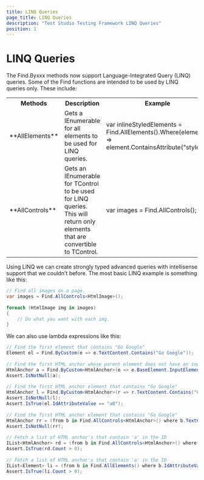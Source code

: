 ```yaml
---
title: LINQ Queries
page_title: LINQ Queries
description: "Test Studio Testing Framework LINQ Queries"
position: 1
---
```



# LINQ Queries

The Find.Byxxx methods now support Language-Integrated Query (LINQ) queries. Some of the Find functions are intended to be used by LINQ queries only. These include:

<table class="docs">
<tr>
	<th>Methods</th><th>Description</th><th>Example</th>
</tr>
<tr>
	<td>**AllElements**</td>
	<td>Gets a IEnumerable for all elements to be used for LINQ queries.</td>
	<td>var inlineStyledElements = Find.AllElements().Where(element =><br>
	element.ContainsAttribute("style"));</td>
</tr>
<tr>
	<td>**AllControls**</td>
	<td>Gets an IEnumerable for TControl to be used for LINQ queries. This will return only elements that are convertible to TControl.</td>
	<td>var images = Find.AllControls<HtmlImage>();</td>
</tr>
<table>

Using LINQ we can create strongly typed advanced queries with intellisense support that we couldn't before. The most basic LINQ example is something like this:

````C#
// Find all images on a page.
var images = Find.AllControls<HtmlImage>();
 
foreach (HtmlImage img in images)
{
    // Do what you want with each img.
}
````


We can also use lambda expressions like this:

````C#
// Find the first element that contains "Go Google"
Element el = Find.ByCustom(e => e.TextContent.Contains("Go Google"));
  
// Find the first HTML anchor whose parent element does not have an input type
HtmlAnchor a = Find.ByCustom<HtmlAnchor>(e => e.BaseElement.InputElementType == InputElementType.NotSet);
Assert.IsNotNull(a);
  
// Find the first HTML anchor element that contains "Go Google"
HtmlAnchor l = Find.ByCustom<HtmlAnchor>(r => r.TextContent.Contains("Go Google"));
Assert.IsNotNull(l);
Assert.IsTrue(el.IdAttributeValue == "a0");
  
// Find the first HTML anchor element that contains "Go Google"
HtmlAnchor rr = (from b in Find.AllControls<HtmlAnchor>() where b.TextContent.Contains("Go Google") select b).First();
Assert.IsNotNull(rr);
  
// Fetch a list of HTML anchor's that contain 'a' in the ID
IList<HtmlAnchor> rd = (from b in Find.AllControls<HtmlAnchor>() where b.ID.Contains("a") select b).ToArray();
Assert.IsTrue(rd.Count > 0);
  
// Fetch a list of HTML anchor's that contain 'a' in the ID
IList<Element> li = (from b in Find.AllElements() where b.IdAttributeValue.Contains("a") select b).ToArray();
Assert.IsTrue(li.Count > 0);
````
